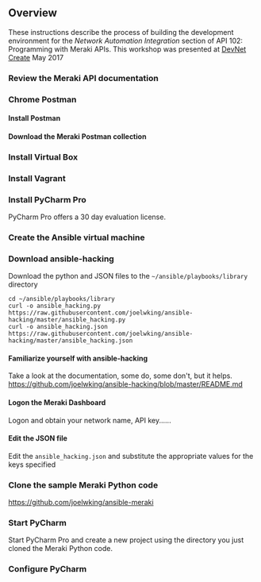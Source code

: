 ## Overview
These instructions describe the process of building the development environment for the *Network Automation Integration* section of API 102: Programming with Meraki APIs. This workshop was presented at [DevNet Create](https://www.devnetcreate.io/2017/) May 2017

### Review the Meraki API documentation

### Chrome Postman

#### Install Postman

#### Download the Meraki Postman collection

### Install Virtual Box

### Install Vagrant

### Install PyCharm Pro
PyCharm Pro offers a 30 day evaluation license.

### Create the Ansible virtual machine

### Download ansible-hacking
Download the python and JSON files to the `~/ansible/playbooks/library` directory
```
cd ~/ansible/playbooks/library
curl -o ansible_hacking.py https://raw.githubusercontent.com/joelwking/ansible-hacking/master/ansible_hacking.py
curl -o ansible_hacking.json https://raw.githubusercontent.com/joelwking/ansible-hacking/master/ansible_hacking.json
```
#### Familiarize yourself with ansible-hacking
Take a look at the documentation, some do, some don't, but it helps. https://github.com/joelwking/ansible-hacking/blob/master/README.md

#### Logon the Meraki Dashboard
Logon and obtain your network name, API key......
#### Edit the JSON file
Edit the `ansible_hacking.json` and substitute the appropriate values for the keys specified

### Clone the sample Meraki Python code
https://github.com/joelwking/ansible-meraki

### Start PyCharm
Start PyCharm Pro and create a new project using the directory you just cloned the Meraki Python code.

### Configure PyCharm

